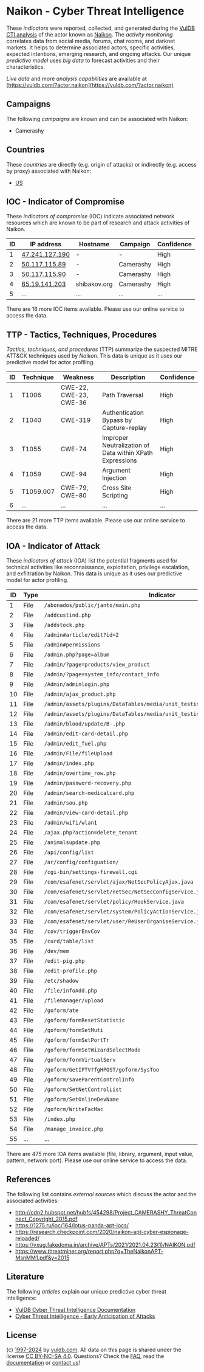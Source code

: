 # Naikon - Cyber Threat Intelligence

These _indicators_ were reported, collected, and generated during the [VulDB CTI analysis](https://vuldb.com/?kb.cti) of the actor known as [Naikon](https://vuldb.com/?actor.naikon). The _activity monitoring_ correlates data from social media, forums, chat rooms, and darknet markets. It helps to determine associated actors, specific activities, expected intentions, emerging research, and ongoing attacks. Our unique _predictive model_ uses _big data_ to forecast activities and their characteristics.

_Live data_ and more _analysis capabilities_ are available at [https://vuldb.com/?actor.naikon](https://vuldb.com/?actor.naikon)

## Campaigns

The following _campaigns_ are known and can be associated with Naikon:

* Camerashy

## Countries

These _countries_ are directly (e.g. origin of attacks) or indirectly (e.g. access by proxy) associated with Naikon:

* [US](https://vuldb.com/?country.us)

## IOC - Indicator of Compromise

These _indicators of compromise_ (IOC) indicate associated network resources which are known to be part of research and attack activities of Naikon.

ID | IP address | Hostname | Campaign | Confidence
-- | ---------- | -------- | -------- | ----------
1 | [47.241.127.190](https://vuldb.com/?ip.47.241.127.190) | - | - | High
2 | [50.117.115.89](https://vuldb.com/?ip.50.117.115.89) | - | Camerashy | High
3 | [50.117.115.90](https://vuldb.com/?ip.50.117.115.90) | - | Camerashy | High
4 | [65.19.141.203](https://vuldb.com/?ip.65.19.141.203) | shibakov.org | Camerashy | High
5 | ... | ... | ... | ...

There are 16 more IOC items available. Please use our online service to access the data.

## TTP - Tactics, Techniques, Procedures

_Tactics, techniques, and procedures_ (TTP) summarize the suspected MITRE ATT&CK techniques used by _Naikon_. This data is unique as it uses our predictive model for actor profiling.

ID | Technique | Weakness | Description | Confidence
-- | --------- | -------- | ----------- | ----------
1 | T1006 | CWE-22, CWE-23, CWE-36 | Path Traversal | High
2 | T1040 | CWE-319 | Authentication Bypass by Capture-replay | High
3 | T1055 | CWE-74 | Improper Neutralization of Data within XPath Expressions | High
4 | T1059 | CWE-94 | Argument Injection | High
5 | T1059.007 | CWE-79, CWE-80 | Cross Site Scripting | High
6 | ... | ... | ... | ...

There are 21 more TTP items available. Please use our online service to access the data.

## IOA - Indicator of Attack

These _indicators of attack_ (IOA) list the potential fragments used for technical activities like reconnaissance, exploitation, privilege escalation, and exfiltration by Naikon. This data is unique as it uses our predictive model for actor profiling.

ID | Type | Indicator | Confidence
-- | ---- | --------- | ----------
1 | File | `/abonados/public/janto/main.php` | High
2 | File | `/addcustind.php` | High
3 | File | `/addstock.php` | High
4 | File | `/admin#article/edit?id=2` | High
5 | File | `/admin#permissions` | High
6 | File | `/admin.php?page=album` | High
7 | File | `/admin/?page=products/view_product` | High
8 | File | `/admin/?page=system_info/contact_info` | High
9 | File | `/Admin/adminlogin.php` | High
10 | File | `/admin/ajax_product.php` | High
11 | File | `/admin/assets/plugins/DataTables/media/unit_testing/templates/dom_data.php` | High
12 | File | `/admin/assets/plugins/DataTables/media/unit_testing/templates/html_table.php` | High
13 | File | `/admin/blood/update/B-.php` | High
14 | File | `/admin/edit-card-detail.php` | High
15 | File | `/admin/edit_fuel.php` | High
16 | File | `/admin/File/fileUpload` | High
17 | File | `/admin/index.php` | High
18 | File | `/admin/overtime_row.php` | High
19 | File | `/admin/password-recovery.php` | High
20 | File | `/admin/search-medicalcard.php` | High
21 | File | `/admin/sou.php` | High
22 | File | `/admin/view-card-detail.php` | High
23 | File | `/admin/wifi/wlan1` | High
24 | File | `/ajax.php?action=delete_tenant` | High
25 | File | `/animalsupdate.php` | High
26 | File | `/api/config/list` | High
27 | File | `/ar/config/configuation/` | High
28 | File | `/cgi-bin/settings-firewall.cgi` | High
29 | File | `/com/esafenet/servlet/ajax/NetSecPolicyAjax.java` | High
30 | File | `/com/esafenet/servlet/netSec/NetSecConfigService.java` | High
31 | File | `/com/esafenet/servlet/policy/HookService.java` | High
32 | File | `/com/esafenet/servlet/system/PolicyActionService.java` | High
33 | File | `/com/esafenet/servlet/user/ReUserOrganiseService.java` | High
34 | File | `/cov/triggerEnvCov` | High
35 | File | `/curd/table/list` | High
36 | File | `/dev/mem` | Medium
37 | File | `/edit-pig.php` | High
38 | File | `/edit-profile.php` | High
39 | File | `/etc/shadow` | Medium
40 | File | `/file/infoAdd.php` | High
41 | File | `/filemanager/upload` | High
42 | File | `/goform/ate` | Medium
43 | File | `/goform/formResetStatistic` | High
44 | File | `/goform/formSetMuti` | High
45 | File | `/goform/formSetPortTr` | High
46 | File | `/goform/formSetWizardSelectMode` | High
47 | File | `/goform/formVirtualServ` | High
48 | File | `/goform/GetIPTV?fgHPOST/goform/SysToo` | High
49 | File | `/goform/saveParentControlInfo` | High
50 | File | `/goform/SetNetControlList` | High
51 | File | `/goform/SetOnlineDevName` | High
52 | File | `/goform/WriteFacMac` | High
53 | File | `/index.php` | Medium
54 | File | `/manage_invoice.php` | High
55 | ... | ... | ...

There are 475 more IOA items available (file, library, argument, input value, pattern, network port). Please use our online service to access the data.

## References

The following list contains _external sources_ which discuss the actor and the associated activities:

* http://cdn2.hubspot.net/hubfs/454298/Project_CAMERASHY_ThreatConnect_Copyright_2015.pdf
* https://1275.ru/ioc/164/lotus-panda-apt-iocs/
* https://research.checkpoint.com/2020/naikon-apt-cyber-espionage-reloaded/
* https://vxug.fakedoma.in/archive/APTs/2021/2021.04.23(1)/NAIKON.pdf
* https://www.threatminer.org/report.php?q=TheNaikonAPT-MsnMM1.pdf&y=2015

## Literature

The following _articles_ explain our unique predictive cyber threat intelligence:

* [VulDB Cyber Threat Intelligence Documentation](https://vuldb.com/?kb.cti)
* [Cyber Threat Intelligence - Early Anticipation of Attacks](https://www.scip.ch/en/?labs.20201022)

## License

(c) [1997-2024](https://vuldb.com/?kb.changelog) by [vuldb.com](https://vuldb.com/?kb.about). All data on this page is shared under the license [CC BY-NC-SA 4.0](https://creativecommons.org/licenses/by-nc-sa/4.0/). Questions? Check the [FAQ](https://vuldb.com/?kb.faq), read the [documentation](https://vuldb.com/?kb) or [contact us](https://vuldb.com/?contact)!
